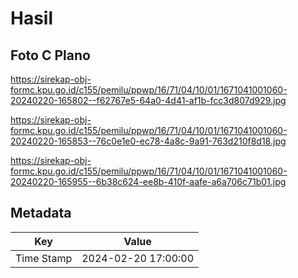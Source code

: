 # Hasil

## Foto C Plano

https://sirekap-obj-formc.kpu.go.id/c155/pemilu/ppwp/16/71/04/10/01/1671041001060-20240220-165802--f62767e5-64a0-4d41-af1b-fcc3d807d929.jpg

https://sirekap-obj-formc.kpu.go.id/c155/pemilu/ppwp/16/71/04/10/01/1671041001060-20240220-165853--76c0e1e0-ec78-4a8c-9a91-763d210f8d18.jpg

https://sirekap-obj-formc.kpu.go.id/c155/pemilu/ppwp/16/71/04/10/01/1671041001060-20240220-165955--6b38c624-ee8b-410f-aafe-a6a706c71b01.jpg


## Metadata

| Key        | Value               |
| ---------- | ------------------- |
| Time Stamp | 2024-02-20 17:00:00 |



